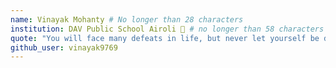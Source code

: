 ```yaml
---
name: Vinayak Mohanty # No longer than 28 characters
institution: DAV Public School Airoli 🚩 # no longer than 58 characters
quote: "You will face many defeats in life, but never let yourself be defeated" # no longer than 100 characters, avoid using quotes(") to guarantee the format remains the same.
github_user: vinayak9769
---
```

